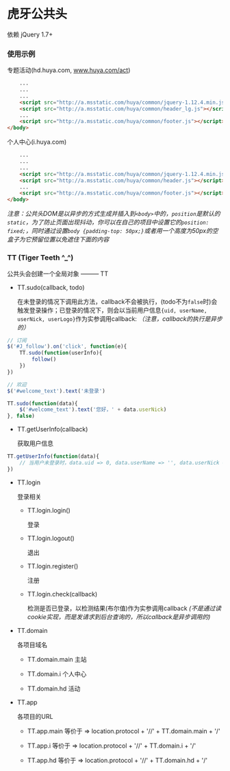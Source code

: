 # 虎牙公共头

依赖 jQuery 1.7+

### 使用示例

专题活动(hd.huya.com, www.huya.com/act)

```html
    ...
    ...
    ...
    <script src="http://a.msstatic.com/huya/common/jquery-1.12.4.min.js"></script>
    <script src="http://a.msstatic.com/huya/common/header_lg.js"></script>
    ...
    <script src="http://a.msstatic.com/huya/common/footer.js"></script>
</body>
```

个人中心(i.huya.com)

```html
    ...
    ...
    ...
    <script src="http://a.msstatic.com/huya/common/jquery-1.12.4.min.js"></script>
    <script src="http://a.msstatic.com/huya/common/header.js"></script>
    ...
    <script src="http://a.msstatic.com/huya/common/footer.js"></script>
</body>
```

*注意：公共头DOM是以异步的方式生成并插入到`<body>`中的，`position`是默认的`static`，为了防止页面出现抖动，你可以在自己的项目中设置它的`position: fixed;`，同时通过设置`body {padding-top: 50px;}`或者用一个高度为50px的空盒子为它预留位置以免遮住下面的内容*

### TT (Tiger Teeth ^_^)

公共头会创建一个全局对象 ——— TT

* TT.sudo(callback, todo)

  在未登录的情况下调用此方法，callback不会被执行，(todo不为`false`时)会触发登录操作；已登录的情况下，则会以当前用户信息`{uid, userName, userNick, userLogo}`作为实参调用callback: *（注意，callback的执行是异步的）*

```javascript
// 订阅
$('#J_follow').on('click', function(e){
    TT.sudo(function(userInfo){
        follow()
    })
})

// 欢迎
$('#welcome_text').text('未登录')

TT.sudo(function(data){
    $('#welcome_text').text('您好，' + data.userNick)
}, false)
```

* TT.getUserInfo(callback)

  获取用户信息

```javascript
TT.getUserInfo(function(data){
    // 当用户未登录时，data.uid => 0, data.userName => '', data.userNick => '', data.userLogo => ''
})
```

* TT.login

  登录相关

  * TT.login.login() 
  
    登录

  * TT.login.logout() 
  
    退出

  * TT.login.register() 
  
    注册

  * TT.login.check(callback) 
  
    检测是否已登录，以检测结果(布尔值)作为实参调用callback *(不是通过读cookie实现，而是发请求到后台查询的，所以callback是异步调用的)*
    
* TT.domain

  各项目域名
  
  * TT.domain.main 主站
  
  * TT.domain.i 个人中心
  
  * TT.domain.hd 活动


* TT.app

  各项目的URL
  
  * TT.app.main 等价于 => location.protocol + '//' + TT.domain.main + '/'
  
  * TT.app.i 等价于 => location.protocol + '//' + TT.domain.i + '/'
  
  * TT.app.hd 等价于 => location.protocol + '//' + TT.domain.hd + '/'
